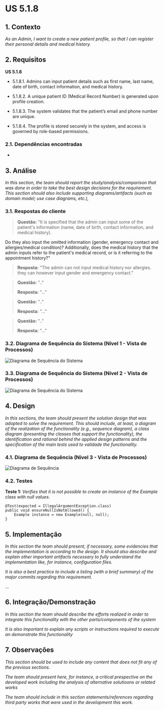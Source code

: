 # US 5.1.8


## 1. Contexto

*As an Admin, I want to create a new patient profile, so that I can register their personal details and medical history.*

## 2. Requisitos


**US 5.1.8**

- 5.1.8.1. Admins can input patient details such as first name, last name, date of birth, contact information, and medical history.

- 5.1.8.2. A unique patient ID (Medical Record Number) is generated upon profile creation.

- 5.1.8.3. The system validates that the patient’s email and phone number are unique.

- 5.1.8.4. The profile is stored securely in the system, and access is governed by role-based permissions.

### 2.1. Dependências encontradas

 - 


## 3. Análise

*In this section, the team should report the study/analysis/comparison that was done in order to take the best design decisions for the requirement. This section should also include supporting diagrams/artifacts (such as domain model; use case diagrams, etc.),*

### 3.1. Respostas do cliente

>**Questão:** "It is specified that the admin can input some of the patient's information (name, date of birth, contact information, and medical history).

Do they also input the omitted information (gender, emergency contact and allergies/medical condition)?
Additionally, does the medical history that the admin inputs refer to the patient's medical record, or is it referring to the appointment history?"
> 
>**Resposta:** "The admin can not input medical history nor allergies. they can however input gender and emergency contact."

>**Questão:** ".."
> 
>**Resposta:** "..."

>**Questão:** ".."
> 
>**Resposta:** "..."

>**Questão:** ".."
> 
>**Resposta:** "..."





### 3.2. Diagrama de Sequência do Sistema (Nível 1 - Vista de Processos)

![Diagrama de Sequência do Sistema](IMG/system-sequence-diagram-level-1.svg)

### 3.3. Diagrama de Sequência do Sistema (Nível 2 - Vista de Processos)

![Diagrama de Sequência do Sistema](IMG/system-sequence-diagram-level-2.svg)

## 4. Design

*In this sections, the team should present the solution design that was adopted to solve the requirement. This should include, at least, a diagram of the realization of the functionality (e.g., sequence diagram), a class diagram (presenting the classes that support the functionality), the identification and rational behind the applied design patterns and the specification of the main tests used to validade the functionality.*

### 4.1. Diagrama de Sequência (Nível 3 - Vista de Processos)

![Diagrama de Sequência](IMG/sequence-diagram-level-3.svg)

### 4.2. Testes

**Teste 1:** *Verifies that it is not possible to create an instance of the Example class with null values.*

```
@Test(expected = IllegalArgumentException.class)
public void ensureNullIsNotAllowed() {
	Example instance = new Example(null, null);
}
```

## 5. Implementação

*In this section the team should present, if necessary, some evidencies that the implementation is according to the design. It should also describe and explain other important artifacts necessary to fully understand the implementation like, for instance, configuration files.*

*It is also a best practice to include a listing (with a brief summary) of the major commits regarding this requirement.*

...

## 6. Integração/Demonstração

*In this section the team should describe the efforts realized in order to integrate this functionality with the other parts/components of the system*

*It is also important to explain any scripts or instructions required to execute an demonstrate this functionality*

## 7. Observações

*This section should be used to include any content that does not fit any of the previous sections.*

*The team should present here, for instance, a critical prespective on the developed work including the analysis of alternative solutioons or related works*

*The team should include in this section statements/references regarding third party works that were used in the development this work.*